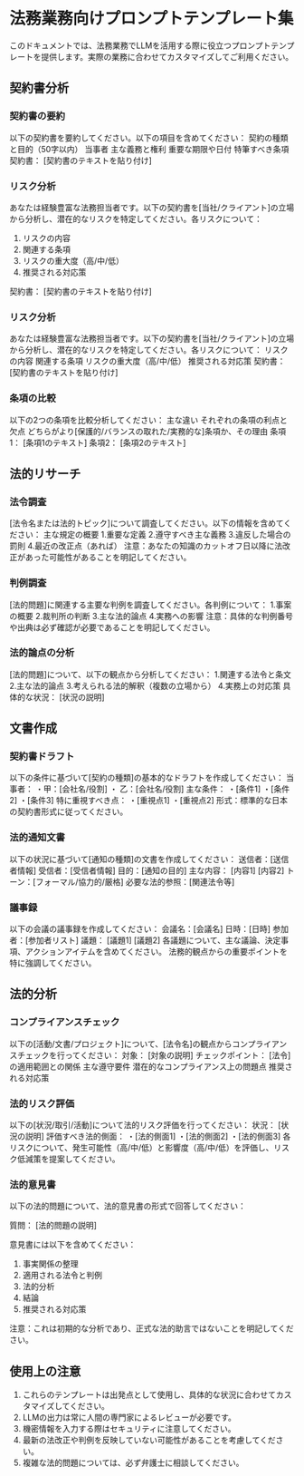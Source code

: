 # 法務業務向けプロンプトテンプレート集

このドキュメントでは、法務業務でLLMを活用する際に役立つプロンプトテンプレートを提供します。実際の業務に合わせてカスタマイズしてご利用ください。

## 契約書分析

### 契約書の要約 

以下の契約書を要約してください。以下の項目を含めてください：
契約の種類と目的（50字以内）
当事者
主な義務と権利
重要な期限や日付
特筆すべき条項
契約書：
[契約書のテキストを貼り付け]

### リスク分析

あなたは経験豊富な法務担当者です。以下の契約書を[当社/クライアント]の立場から分析し、潜在的なリスクを特定してください。各リスクについて：
1. リスクの内容
2. 関連する条項
3. リスクの重大度（高/中/低）
4. 推奨される対応策

契約書：
[契約書のテキストを貼り付け]

### リスク分析
あなたは経験豊富な法務担当者です。以下の契約書を[当社/クライアント]の立場から分析し、潜在的なリスクを特定してください。各リスクについて：
リスクの内容
関連する条項
リスクの重大度（高/中/低）
推奨される対応策
契約書：
[契約書のテキストを貼り付け]


### 条項の比較
以下の2つの条項を比較分析してください：
主な違い
それぞれの条項の利点と欠点
どちらがより[保護的/バランスの取れた/実務的な]条項か、その理由
条項1：
[条項1のテキスト]
条項2：
[条項2のテキスト]

## 法的リサーチ

### 法令調査
[法令名または法的トピック]について調査してください。以下の情報を含めてください：
主な規定の概要
1.重要な定義
2.遵守すべき主な義務
3.違反した場合の罰則
4.最近の改正点（あれば）
注意：あなたの知識のカットオフ日以降に法改正があった可能性があることを明記してください。

### 判例調査
[法的問題]に関連する主要な判例を調査してください。各判例について：
1.事案の概要
2.裁判所の判断
3.主な法的論点
4.実務への影響
注意：具体的な判例番号や出典は必ず確認が必要であることを明記してください。

### 法的論点の分析
[法的問題]について、以下の観点から分析してください：
1.関連する法令と条文
2.主な法的論点
3.考えられる法的解釈（複数の立場から）
4.実務上の対応策
具体的な状況：
[状況の説明]

## 文書作成

### 契約書ドラフト
以下の条件に基づいて[契約の種類]の基本的なドラフトを作成してください：
当事者：
・甲：[会社名/役割]
・ 乙：[会社名/役割]
主な条件：
・[条件1]
・[条件2]
・[条件3]
特に重視すべき点：
・[重視点1]
・[重視点2]
形式：標準的な日本の契約書形式に従ってください。

### 法的通知文書
以下の状況に基づいて[通知の種類]の文書を作成してください：
送信者：[送信者情報]
受信者：[受信者情報]
目的：[通知の目的]
主な内容：
[内容1]
[内容2]
トーン：[フォーマル/協力的/厳格]
必要な法的参照：[関連法令等]

### 議事録
以下の会議の議事録を作成してください：
会議名：[会議名]
日時：[日時]
参加者：[参加者リスト]
議題：
[議題1]
[議題2]
各議題について、主な議論、決定事項、アクションアイテムを含めてください。
法務的観点からの重要ポイントを特に強調してください。

## 法的分析

### コンプライアンスチェック
以下の[活動/文書/プロジェクト]について、[法令名]の観点からコンプライアンスチェックを行ってください：
対象：
[対象の説明]
チェックポイント：
[法令]の適用範囲との関係
主な遵守要件
潜在的なコンプライアンス上の問題点
推奨される対応策

### 法的リスク評価
以下の[状況/取引/活動]について法的リスク評価を行ってください：
状況：
[状況の説明]
評価すべき法的側面：
・[法的側面1]
・[法的側面2]
・[法的側面3]
各リスクについて、発生可能性（高/中/低）と影響度（高/中/低）を評価し、リスク低減策を提案してください。

### 法的意見書

以下の法的問題について、法的意見書の形式で回答してください：

質問：
[法的問題の説明]

意見書には以下を含めてください：
1. 事実関係の整理
2. 適用される法令と判例
3. 法的分析
4. 結論
5. 推奨される対応策

注意：これは初期的な分析であり、正式な法的助言ではないことを明記してください。

## 使用上の注意

1. これらのテンプレートは出発点として使用し、具体的な状況に合わせてカスタマイズしてください。
2. LLMの出力は常に人間の専門家によるレビューが必要です。
3. 機密情報を入力する際はセキュリティに注意してください。
4. 最新の法改正や判例を反映していない可能性があることを考慮してください。
5. 複雑な法的問題については、必ず弁護士に相談してください。


